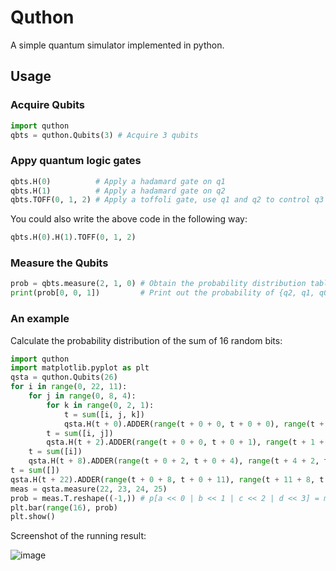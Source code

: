 # Quthon

A simple quantum simulator implemented in python.

## Usage

### Acquire Qubits

```py
import quthon
qbts = quthon.Qubits(3) # Acquire 3 qubits
```

### Appy quantum logic gates

```py
qbts.H(0)          # Apply a hadamard gate on q1
qbts.H(1)          # Apply a hadamard gate on q2
qbts.TOFF(0, 1, 2) # Apply a toffoli gate, use q1 and q2 to control q3
```

You could also write the above code in the following way:

```py
qbts.H(0).H(1).TOFF(0, 1, 2)
```

### Measure the Qubits

```py
prob = qbts.measure(2, 1, 0) # Obtain the probability distribution table for the states of these three qubits
print(prob[0, 0, 1])         # Print out the probability of {q2, q1, q0} = |001>, it's supposed to be 0.25
```

### An example

Calculate the probability distribution of the sum of 16 random bits:

```py
import quthon
import matplotlib.pyplot as plt
qsta = quthon.Qubits(26)
for i in range(0, 22, 11):
    for j in range(0, 8, 4):
        for k in range(0, 2, 1):
            t = sum([i, j, k])
            qsta.H(t + 0).ADDER(range(t + 0 + 0, t + 0 + 0), range(t + 0 + 0, t + 0 + 0), range(t + 0, t + 1))
        t = sum([i, j])
        qsta.H(t + 2).ADDER(range(t + 0 + 0, t + 0 + 1), range(t + 1 + 0, t + 1 + 1), range(t + 2, t + 4))
    t = sum([i])
    qsta.H(t + 8).ADDER(range(t + 0 + 2, t + 0 + 4), range(t + 4 + 2, t + 4 + 4), range(t + 8, t + 11))
t = sum([])
qsta.H(t + 22).ADDER(range(t + 0 + 8, t + 0 + 11), range(t + 11 + 8, t + 11 + 11), range(t + 22, t + 26))
meas = qsta.measure(22, 23, 24, 25)
prob = meas.T.reshape((-1,)) # p[a << 0 | b << 1 | c << 2 | d << 3] = m[a, b, c, d]
plt.bar(range(16), prob)
plt.show()
```

Screenshot of the running result:

![image](https://user-images.githubusercontent.com/83796250/223068427-688d998f-6e1d-4877-b7fa-4f591a90bd2d.png)

